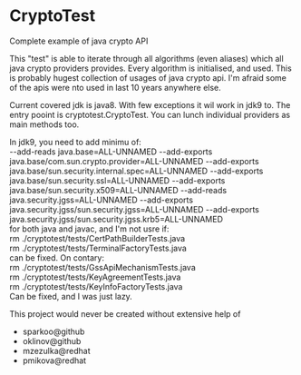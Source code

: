 # CryptoTest
Complete example of java crypto API

This "test" is able to iterate through all algorithms (even aliases) which all java crypto providers provides.
Every algorithm is initialised, and used. This is probably hugest collection of usages of java crypto api. I'm  afraid some of the apis were nto used in last 10 years anywhere else.

Current covered jdk is java8. With few exceptions it wil work in jdk9 to.
The entry pooint is cryptotest.CryptoTest. You can lunch individual providers as main methods too.

In jdk9, you need to add minimu of:  
  --add-reads java.base=ALL-UNNAMED  --add-exports  java.base/com.sun.crypto.provider=ALL-UNNAMED   --add-exports  java.base/sun.security.internal.spec=ALL-UNNAMED     --add-exports  java.base/sun.security.ssl=ALL-UNNAMED  --add-exports  java.base/sun.security.x509=ALL-UNNAMED   --add-reads java.security.jgss=ALL-UNNAMED --add-exports  java.security.jgss/sun.security.jgss=ALL-UNNAMED      --add-exports  java.security.jgss/sun.security.jgss.krb5=ALL-UNNAMED  
 for both java and javac, and I'm not usre if:  
    rm ./cryptotest/tests/CertPathBuilderTests.java  
    rm ./cryptotest/tests/TerminalFactoryTests.java  
  can be fixed. On contary:  
    rm ./cryptotest/tests/GssApiMechanismTests.java  
    rm ./cryptotest/tests/KeyAgreementTests.java  
    rm ./cryptotest/tests/KeyInfoFactoryTests.java  
 Can be fixed, and I was just lazy.  
 
 This project would never be created without extensive help of
  *  sparkoo@github
  *  oklinov@github
  *  mzezulka@redhat
  *  pmikova@redhat
 
 
